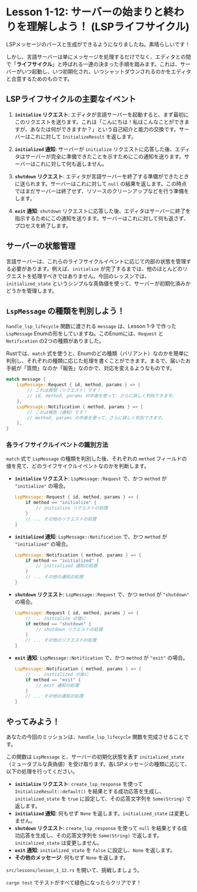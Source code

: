# Lesson 1-12: サーバーの始まりと終わりを理解しよう！ (LSPライフサイクル)

LSPメッセージのパースと生成ができるようになりましたね。素晴らしいです！

しかし、言語サーバーは単にメッセージを処理するだけでなく、エディタとの間で「**ライフサイクル**」と呼ばれる一連の決まった手順を踏みます。これは、サーバーがいつ起動し、いつ初期化され、いつシャットダウンされるのかをエディタと合意するためのものです。

## LSPライフサイクルの主要なイベント

1.  **`initialize` リクエスト**: エディタが言語サーバーを起動すると、まず最初にこのリクエストを送ります。これは「こんにちは！私はこんなことができますが、あなたは何ができますか？」という自己紹介と能力の交換です。サーバーはこれに対して `InitializeResult` を返します。

2.  **`initialized` 通知**: サーバーが `initialize` リクエストに応答した後、エディタはサーバーが完全に準備できたことを示すためにこの通知を送ります。サーバーはこれに対して何も返しません。

3.  **`shutdown` リクエスト**: エディタが言語サーバーを終了する準備ができたときに送られます。サーバーはこれに対して `null` の結果を返します。この時点ではまだサーバーは終了せず、リソースのクリーンアップなどを行う準備をします。

4.  **`exit` 通知**: `shutdown` リクエストに応答した後、エディタはサーバーに終了を指示するためにこの通知を送ります。サーバーはこれに対して何も返さず、プロセスを終了します。

## サーバーの状態管理

言語サーバーは、これらのライフサイクルイベントに応じて内部の状態を管理する必要があります。例えば、`initialize` が完了するまでは、他のほとんどのリクエストを処理すべきではありません。今回のレッスンでは、`initialized_state` というシンプルな真偽値を使って、サーバーが初期化済みかどうかを管理します。

## `LspMessage` の種類を判別しよう！

`handle_lsp_lifecycle` 関数に渡される `message` は、Lesson 1-9 で作った `LspMessage` Enumの形をしていますね。このEnumには、`Request` と `Notification` の2つの種類がありました。

Rustでは、`match` 式を使うと、Enumのどの種類（バリアント）なのかを簡単に判別し、それぞれの種類に応じた処理を書くことができます。まるで、届いたお手紙が「質問」なのか「報告」なのかで、対応を変えるようなものです。

```rust
match message {
    LspMessage::Request { id, method, params } => {
        // これは質問（リクエスト）です！
        // id, method, params の中身を使って、さらに詳しく判別できます。
    },
    LspMessage::Notification { method, params } => {
        // これは報告（通知）です！
        // method, params の中身を使って、さらに詳しく判別できます。
    },
}
```

### 各ライフサイクルイベントの識別方法

`match` 式で `LspMessage` の種類を判別した後、それぞれの `method` フィールドの値を見て、どのライフサイクルイベントなのかを判断します。

*   **`initialize` リクエスト**: `LspMessage::Request` で、かつ `method` が `"initialize"` の場合。
    ```rust
    LspMessage::Request { id, method, params } => {
        if method == "initialize" {
            // initialize リクエストの処理
        }
        // ... その他のリクエストの処理
    }
    ```

*   **`initialized` 通知**: `LspMessage::Notification` で、かつ `method` が `"initialized"` の場合。
    ```rust
    LspMessage::Notification { method, params } => {
        if method == "initialized" {
            // initialized 通知の処理
        }
        // ... その他の通知の処理
    }
    ```

*   **`shutdown` リクエスト**: `LspMessage::Request` で、かつ `method` が `"shutdown"` の場合。
    ```rust
    LspMessage::Request { id, method, params } => {
        // ... initialize の後に
        if method == "shutdown" {
            // shutdown リクエストの処理
        }
        // ... その他のリクエストの処理
    }
    ```

*   **`exit` 通知**: `LspMessage::Notification` で、かつ `method` が `"exit"` の場合。
    ```rust
    LspMessage::Notification { method, params } => {
        // ... initialized の後に
        if method == "exit" {
            // exit 通知の処理
        }
        // ... その他の通知の処理
    }
    ```

## やってみよう！

あなたの今回のミッションは、`handle_lsp_lifecycle` 関数を完成させることです。

この関数は `LspMessage` と、サーバーの初期化状態を表す `initialized_state` （ミュータブルな真偽値）を受け取ります。各LSPメッセージの種類に応じて、以下の処理を行ってください。

*   **`initialize` リクエスト**: `create_lsp_response` を使って `InitializeResult::default()` を結果とする成功応答を生成し、`initialized_state` を `true` に設定して、その応答文字列を `Some(String)` で返します。
*   **`initialized` 通知**: 何もせず `None` を返します。`initialized_state` は変更しません。
*   **`shutdown` リクエスト**: `create_lsp_response` を使って `null` を結果とする成功応答を生成し、その応答文字列を `Some(String)` で返します。`initialized_state` は変更しません。
*   **`exit` 通知**: `initialized_state` を `false` に設定し、`None` を返します。
*   **その他のメッセージ**: 何もせず `None` を返します。

`src/lessons/lesson_1_12.rs` を開いて、挑戦しましょう。

`cargo test` でテストがすべて緑色になったらクリアです！